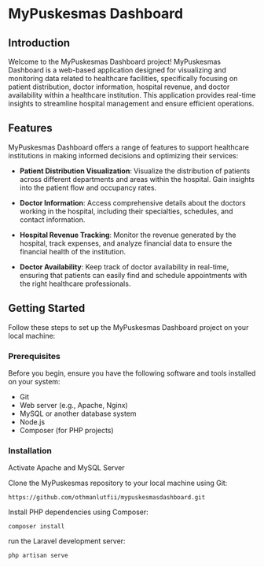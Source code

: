# MyPuskesmas Dashboard

## Introduction

Welcome to the MyPuskesmas Dashboard project! MyPuskesmas Dashboard is a web-based application designed for visualizing and monitoring data related to healthcare facilities, specifically focusing on patient distribution, doctor information, hospital revenue, and doctor availability within a healthcare institution. This application provides real-time insights to streamline hospital management and ensure efficient operations.

## Features

MyPuskesmas Dashboard offers a range of features to support healthcare institutions in making informed decisions and optimizing their services:

- **Patient Distribution Visualization**: Visualize the distribution of patients across different departments and areas within the hospital. Gain insights into the patient flow and occupancy rates.

- **Doctor Information**: Access comprehensive details about the doctors working in the hospital, including their specialties, schedules, and contact information.

- **Hospital Revenue Tracking**: Monitor the revenue generated by the hospital, track expenses, and analyze financial data to ensure the financial health of the institution.

- **Doctor Availability**: Keep track of doctor availability in real-time, ensuring that patients can easily find and schedule appointments with the right healthcare professionals.

## Getting Started

Follow these steps to set up the MyPuskesmas Dashboard project on your local machine:

### Prerequisites

Before you begin, ensure you have the following software and tools installed on your system:

- Git
- Web server (e.g., Apache, Nginx)
- MySQL or another database system
- Node.js
- Composer (for PHP projects)

### Installation

Activate Apache and MySQL Server

Clone the MyPuskesmas repository to your local machine using Git:

```
https://github.com/othmanlutfii/mypuskesmasdashboard.git
```

Install PHP dependencies using Composer:

```
composer install
```

 run the Laravel development server:


```
php artisan serve
```
